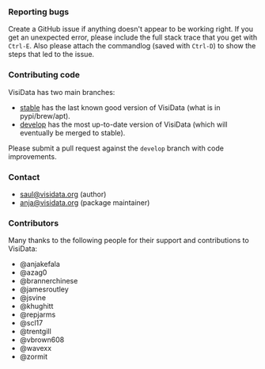 ### Reporting bugs

Create a GitHub issue if anything doesn't appear to be working right. If you get an unexpected error, please include the full stack trace that you get with `Ctrl-E`.
Also please attach the commandlog (saved with `Ctrl-D`) to show the steps that led to the issue.

### Contributing code

VisiData has two main branches:

- [stable](https://github.com/saulpw/visidata/tree/stable) has the last known good version of VisiData (what is in pypi/brew/apt).
- [develop](https://github.com/saulpw/visidata/tree/develop) has the most up-to-date version of VisiData (which will eventually be merged to stable).

Please submit a pull request against the `develop` branch with code improvements.

### Contact

- [saul@visidata.org](mailto:saul@visidata.org) (author)
- [anja@visidata.org](mailto:anja@visidata.org) (package maintainer)

### Contributors

Many thanks to the following people for their support and contributions to VisiData:

- @anjakefala
- @azag0
- @brannerchinese
- @jamesroutley
- @jsvine
- @khughitt
- @repjarms
- @scl17
- @trentgill
- @vbrown608
- @wavexx
- @zormit
